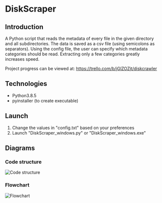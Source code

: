 # DiskScraper
## Introduction

A Python script that reads the metadata of every file in the given directory and
all subdirectories. The data is saved as a csv file (using semicolons as
separators). Using the config file, the user can specify which metadata 
categories should be read. Extracting only a few categories greatly increases 
speed.

Project progress can be viewed at: https://trello.com/b/jGlZOZjt/diskcrawler 

## Technologies
* Python3.8.5
* pyinstaller (to create executable)

## Launch
1. Change the values in "config.txt" based on your preferences
2. Launch "DiskScraper_windows.py" or "DiskScraper_windows.exe"

## Diagrams
### Code structure
![Code structure](./images/structure.png)
### Flowchart
![Flowchart](./images/flowchart.png)
